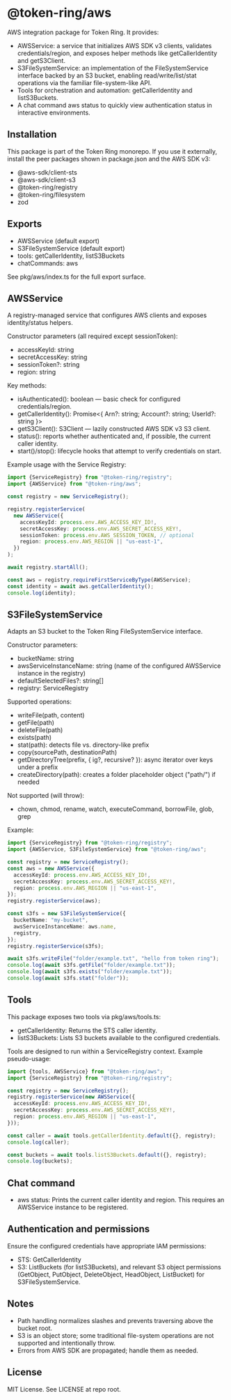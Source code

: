 # @token-ring/aws

AWS integration package for Token Ring. It provides:

- AWSService: a service that initializes AWS SDK v3 clients, validates credentials/region, and exposes helper methods
  like getCallerIdentity and getS3Client.
- S3FileSystemService: an implementation of the FileSystemService interface backed by an S3 bucket, enabling
  read/write/list/stat operations via the familiar file-system-like API.
- Tools for orchestration and automation: getCallerIdentity and listS3Buckets.
- A chat command aws status to quickly view authentication status in interactive environments.

## Installation

This package is part of the Token Ring monorepo. If you use it externally, install the peer packages shown in
package.json and the AWS SDK v3:

- @aws-sdk/client-sts
- @aws-sdk/client-s3
- @token-ring/registry
- @token-ring/filesystem
- zod

## Exports

- AWSService (default export)
- S3FileSystemService (default export)
- tools: getCallerIdentity, listS3Buckets
- chatCommands: aws

See pkg/aws/index.ts for the full export surface.

## AWSService

A registry-managed service that configures AWS clients and exposes identity/status helpers.

Constructor parameters (all required except sessionToken):

- accessKeyId: string
- secretAccessKey: string
- sessionToken?: string
- region: string

Key methods:

- isAuthenticated(): boolean — basic check for configured credentials/region.
- getCallerIdentity(): Promise<{ Arn?: string; Account?: string; UserId?: string }>
- getS3Client(): S3Client — lazily constructed AWS SDK v3 S3 client.
- status(): reports whether authenticated and, if possible, the current caller identity.
- start()/stop(): lifecycle hooks that attempt to verify credentials on start.

Example usage with the Service Registry:

```ts
import {ServiceRegistry} from "@token-ring/registry";
import {AWSService} from "@token-ring/aws";

const registry = new ServiceRegistry();

registry.registerService(
  new AWSService({
    accessKeyId: process.env.AWS_ACCESS_KEY_ID!,
    secretAccessKey: process.env.AWS_SECRET_ACCESS_KEY!,
    sessionToken: process.env.AWS_SESSION_TOKEN, // optional
    region: process.env.AWS_REGION || "us-east-1",
  })
);

await registry.startAll();

const aws = registry.requireFirstServiceByType(AWSService);
const identity = await aws.getCallerIdentity();
console.log(identity);
```

## S3FileSystemService

Adapts an S3 bucket to the Token Ring FileSystemService interface.

Constructor parameters:

- bucketName: string
- awsServiceInstanceName: string (name of the configured AWSService instance in the registry)
- defaultSelectedFiles?: string[]
- registry: ServiceRegistry

Supported operations:

- writeFile(path, content)
- getFile(path)
- deleteFile(path)
- exists(path)
- stat(path): detects file vs. directory-like prefix
- copy(sourcePath, destinationPath)
- getDirectoryTree(prefix, { ig?, recursive? }): async iterator over keys under a prefix
- createDirectory(path): creates a folder placeholder object ("path/") if needed

Not supported (will throw):

- chown, chmod, rename, watch, executeCommand, borrowFile, glob, grep

Example:

```ts
import {ServiceRegistry} from "@token-ring/registry";
import {AWSService, S3FileSystemService} from "@token-ring/aws";

const registry = new ServiceRegistry();
const aws = new AWSService({
  accessKeyId: process.env.AWS_ACCESS_KEY_ID!,
  secretAccessKey: process.env.AWS_SECRET_ACCESS_KEY!,
  region: process.env.AWS_REGION || "us-east-1",
});
registry.registerService(aws);

const s3fs = new S3FileSystemService({
  bucketName: "my-bucket",
  awsServiceInstanceName: aws.name,
  registry,
});
registry.registerService(s3fs);

await s3fs.writeFile("folder/example.txt", "hello from token ring");
console.log(await s3fs.getFile("folder/example.txt"));
console.log(await s3fs.exists("folder/example.txt"));
console.log(await s3fs.stat("folder"));
```

## Tools

This package exposes two tools via pkg/aws/tools.ts:

- getCallerIdentity: Returns the STS caller identity.
- listS3Buckets: Lists S3 buckets available to the configured credentials.

Tools are designed to run within a ServiceRegistry context. Example pseudo-usage:

```ts
import {tools, AWSService} from "@token-ring/aws";
import {ServiceRegistry} from "@token-ring/registry";

const registry = new ServiceRegistry();
registry.registerService(new AWSService({
  accessKeyId: process.env.AWS_ACCESS_KEY_ID!,
  secretAccessKey: process.env.AWS_SECRET_ACCESS_KEY!,
  region: process.env.AWS_REGION || "us-east-1",
}));

const caller = await tools.getCallerIdentity.default({}, registry);
console.log(caller);

const buckets = await tools.listS3Buckets.default({}, registry);
console.log(buckets);
```

## Chat command

- aws status: Prints the current caller identity and region. This requires an AWSService instance to be registered.

## Authentication and permissions

Ensure the configured credentials have appropriate IAM permissions:

- STS: GetCallerIdentity
- S3: ListBuckets (for listS3Buckets), and relevant S3 object permissions (GetObject, PutObject, DeleteObject,
  HeadObject, ListBucket) for S3FileSystemService.

## Notes

- Path handling normalizes slashes and prevents traversing above the bucket root.
- S3 is an object store; some traditional file-system operations are not supported and intentionally throw.
- Errors from AWS SDK are propagated; handle them as needed.

## License

MIT License. See LICENSE at repo root.